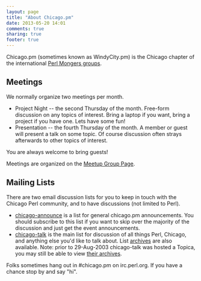 ```yaml
---
layout: page
title: "About Chicago.pm"
date: 2013-05-20 14:01
comments: true
sharing: true
footer: true
---
```


Chicago.pm (sometimes known as WindyCity.pm) is the Chicago chapter of the international [Perl Mongers groups](http://www.pm.org/).

## Meetings

We normally organize two meetings per month.

* Project Night -- the second Thursday of the month. Free-form discussion on any topics of interest. Bring a laptop if you want, bring a project if you have one. Lets have some fun!
* Presentation -- the fourth Thursday of the month. A member or guest will present a talk on some topic. Of course discussion often strays afterwards to other topics of interest.

You are always welcome to bring guests!

Meetings are organized on the [Meetup Group Page](http://www.meetup.com/Windy-City-Perl-mongers-Meetup/).

## Mailing Lists

There are two email discussion lists for you to keep in touch with the Chicago Perl community, and to have discussions (not limited to Perl).

* [chicago-announce](http://mail.pm.org/mailman/listinfo/chicago-announce) is a list for general chicago.pm announcements. You should subscribe to this list if you want to skip over the majority of the discussion and just get the event announcements.
* [chicago-talk](http://mail.pm.org/mailman/listinfo/chicago-talk) is the main list for discussion of all things Perl, Chicago, and anything else you'd like to talk about. List [archives](http://mail.pm.org/pipermail/chicago-talk/) are also available. Note: prior to 29-Aug-2003 chicago-talk was hosted a Topica, you may still be able to view [their archives](http://www.topica.com/lists/chicago-pm/read).

Folks sometimes hang out in #chicago.pm on irc.perl.org. If you have a chance stop by and say "hi".

